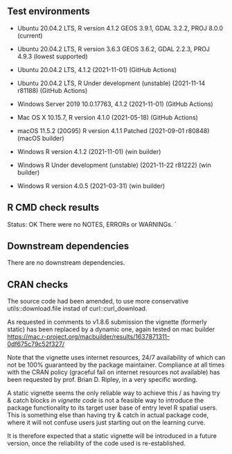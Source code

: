 ## Test environments
* Ubuntu 20.04.2 LTS, R version 4.1.2 GEOS 3.9.1, GDAL 3.2.2, PROJ 8.0.0 (current)
* Ubuntu 20.04.2 LTS, R version 3.6.3 GEOS 3.6.2, GDAL 2.2.3, PROJ 4.9.3 (lowest supported)

* Ubuntu 20.04.2 LTS, 4.1.2 (2021-11-01) (GitHub Actions)
* Ubuntu 20.04.2 LTS, R Under development (unstable) (2021-11-14 r81188) (GitHub Actions)
* Windows Server 2019 10.0.17763, 4.1.2 (2021-11-01) (GitHub Actions)
* Mac OS X 10.15.7, R version 4.1.0 (2021-05-18) (GitHub Actions)
* macOS 11.5.2 (20G95) R version 4.1.1 Patched (2021-09-01 r80848) (macOS builder)

* Windows R version 4.1.2 (2021-11-01) (win builder)
* Windows R Under development (unstable) (2021-11-22 r81222) (win builder) 
* Windows R version 4.0.5 (2021-03-31) (win builder)

## R CMD check results
Status: OK
There were no NOTES, ERRORs or WARNINGs.  ´

## Downstream dependencies
There are no downstream dependencies.

## CRAN checks
The source code had been amended, to use more conservative utils::download.file instad of curl::curl_download.

As requested in comments to v1.8.6 submission the vignette (formerly static) has been replaced by a dynamic one, again tested on mac builder https://mac.r-project.org/macbuilder/results/1637871311-0df675c79c52f327/

Note that the vignette uses internet resources, 24/7 availability of which can not be 100% guaranteed by the package maintainer. Compliance at all times with the CRAN policy (graceful fail on internet resources not available) has been requested by prof. Brian D. Ripley, in a very specific wording. 

A static vignette seems the only reliable way to achieve this / as having try & catch blocks *in vignette code* is not a feasible way to introduce the package functionality to its target user base of entry level R spatial users. This is something else than having try & catch in actual package code, where it will not confuse users just starting out on the learning curve.

It is therefore expected that a static vignette will be introduced in a future version, once the reliability of the code used is re-established.
